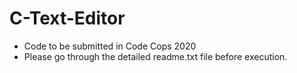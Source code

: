 # C-Text-Editor
<ul>
  <li> Code to be submitted in Code Cops 2020 </li>
  <li> Please go through the detailed readme.txt file before execution. </li>
</ul>

